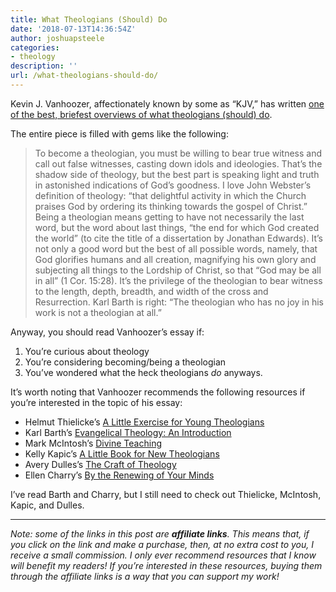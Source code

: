 ```yaml
---
title: What Theologians (Should) Do
date: '2018-07-13T14:36:54Z'
author: joshuapsteele
categories:
- theology
description: ''
url: /what-theologians-should-do/
---
```

Kevin J. Vanhoozer, affectionately known by some as “KJV,” has written [one of the best, briefest overviews of what theologians (should) do](https://www.firstthings.com/article/2018/08/letter-to-an-aspiring-theologian).

The entire piece is filled with gems like the following:

> To become a theologian, you must be willing to bear true witness and call out false witnesses, casting down idols and ideologies. That’s the shadow side of theology, but the best part is speaking light and truth in astonished indications of God’s goodness. I love John Webster’s definition of theology: “that delightful activity in which the Church praises God by ordering its thinking towards the gospel of Christ.” Being a theologian means getting to have not necessarily the last word, but the word about last things, “the end for which God created the world” (to cite the title of a dissertation by Jonathan Edwards). It’s not only a good word but the best of all possible words, namely, that God glorifies humans and all creation, magnifying his own glory and subjecting all things to the Lordship of Christ, so that “God may be all in all” (1 Cor. 15:28). It’s the privilege of the theologian to bear witness to the length, depth, breadth, and width of the cross and Resurrection. Karl Barth is right: “The theologian who has no joy in his work is not a theologian at all.”

Anyway, you should read Vanhoozer’s essay if:

1. You’re curious about theology
2. You’re considering becoming/being a theologian
3. You’ve wondered what the heck theologians *do* anyways.

It’s worth noting that Vanhoozer recommends the following resources if you’re interested in the topic of his essay:

- Helmut Thielicke’s [A Little Exercise for Young Theologians](https://amzn.to/2uhhYUu)
- Karl Barth’s [Evangelical Theology: An Introduction](https://amzn.to/2mdQaMv)
- Mark McIntosh’s [Divine Teaching](https://amzn.to/2NRN1ia)
- Kelly Kapic’s [A Little Book for New Theologians](https://amzn.to/2mcUvQ5)
- Avery Dulles’s [The Craft of Theology](https://amzn.to/2LiUEMA)
- Ellen Charry’s [By the Renewing of Your Minds](https://amzn.to/2KUsk7r)

I’ve read Barth and Charry, but I still need to check out Thielicke, McIntosh, Kapic, and Dulles.

---

*Note: some of the links in this post are **affiliate links**. This means that, if you click on the link and make a purchase, then, at no extra cost to you, I receive a small commission. I only ever recommend resources that I know will benefit my readers! If you’re interested in these resources, buying them through the affiliate links is a way that you can support my work!*
